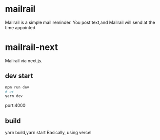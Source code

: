 
# mailrail

Mailrail is a simple mail reminder.
You post text,and Mailrail will send at the time appointed.

# mailrail-next

Mailrail via next.js.


## dev start

```bash
npm run dev
# or
yarn dev
```
port:4000

## build
yarn build,yarn start
Basically, using vercel